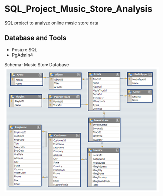 # SQL_Project_Music_Store_Analysis
SQL project to analyze online music store data

## Database and Tools
* Postgre SQL
* PgAdmin4

Schema- Music Store Database  
![MusicDatabaseSchema](https://github.com/Koaushik/project_music_database_sql/blob/main/MusicDatabaseSchema.png)

